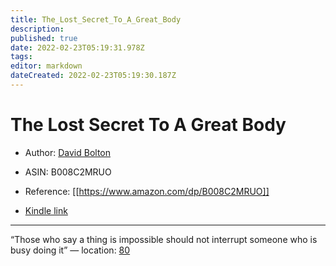 ```yaml
---
title: The_Lost_Secret_To_A_Great_Body
description: 
published: true
date: 2022-02-23T05:19:31.978Z
tags: 
editor: markdown
dateCreated: 2022-02-23T05:19:30.187Z
---
```


# The Lost Secret To A Great Body

* Author: [David Bolton](https://www.amazon.com/David-Bolton/e/B075HNM8WX/ref=dp_byline_cont_ebooks_1)
* ASIN: B008C2MRUO




* Reference: [[https://www.amazon.com/dp/B008C2MRUO]]
* [Kindle link](kindle://book?action=open&asin=B008C2MRUO)


---
“Those who say a thing is impossible should not interrupt someone who is busy doing it” — location: [80](kindle://book?action=open&asin=B008C2MRUO&location=80)


